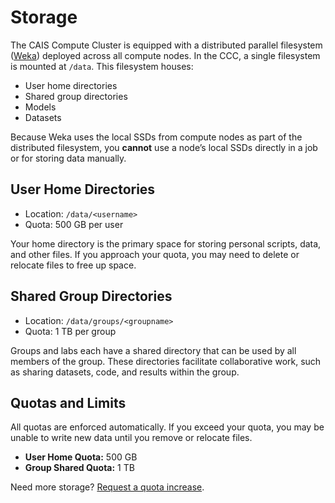 # Storage

The CAIS Compute Cluster is equipped with a distributed parallel filesystem ([Weka](https://www.weka.io/)) deployed across all compute nodes. In the CCC, a single filesystem is mounted at `/data`. This filesystem houses:

- User home directories
- Shared group directories
- Models
- Datasets

Because Weka uses the local SSDs from compute nodes as part of the distributed filesystem, you **cannot** use a node’s local SSDs directly in a job or for storing data manually.

## **User Home Directories**

- Location: `/data/<username>`
- Quota: 500 GB per user

Your home directory is the primary space for storing personal scripts, data, and other files. If you approach your quota, you may need to delete or relocate files to free up space.

## **Shared Group Directories**

- Location: `/data/groups/<groupname>`
- Quota: 1 TB per group

Groups and labs each have a shared directory that can be used by all members of the group. These directories facilitate collaborative work, such as sharing datasets, code, and results within the group.

## **Quotas and Limits**

All quotas are enforced automatically. If you exceed your quota, you may be unable to write new data until you remove or relocate files.

- **User Home Quota:** 500 GB
- **Group Shared Quota:** 1 TB

Need more storage? [Request a quota increase](request-additional-storage.md).